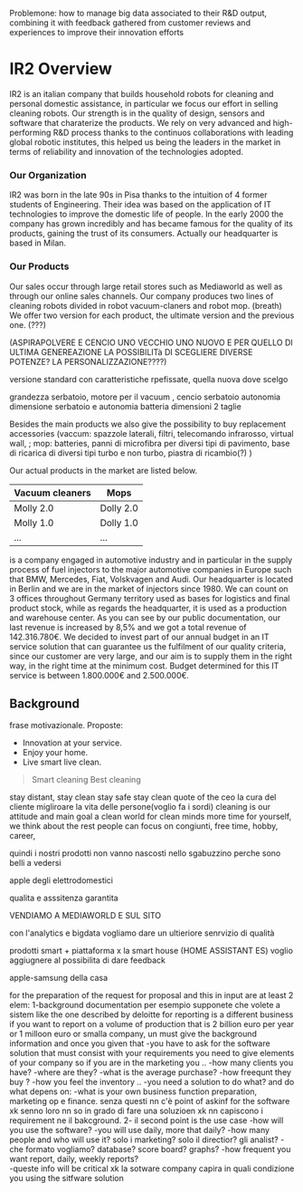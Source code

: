 Problemone: how to manage big data associated to their R&D output, combining it with feedback gathered from customer reviews and experiences to improve their innovation efforts

# IR2 Overview

IR2 is an italian company that builds household robots for cleaning and personal domestic assistance, in particular we focus our effort in selling cleaning robots. Our strength is in the quality of design, sensors and software that charaterize the products.
We rely on very advanced and high-performing R&D process thanks to the continuos collaborations with leading global robotic institutes, this helped us being the leaders in the market in terms of reliability and innovation of the technologies adopted. 

### Our Organization
IR2 was born in the late 90s in Pisa thanks to the intuition of 4 former students of Engineering.
Their idea was based on the application of IT technologies to improve the domestic life of people.
In the early 2000 the company has grown incredibly and has became famous for the quality of its products, gaining the trust of its consumers. 
Actually our headquarter is based in Milan.

<!-- -->
<!-- How many factories? -->
<!-- Where are the factories? -->
<!-- How many employees? -->
<!-- How is the team? -->

### Our Products
Our sales occur through large retail stores such as Mediaworld as well as through our online sales channels. 
Our company  produces two lines of cleaning robots divided in robot vacuum-claners and robot mop. (breath)
We offer two version for each product, the ultimate version and the previous one. (???)

(ASPIRAPOLVERE E CENCIO    UNO VECCHIO UNO NUOVO   E PER QUELLO DI ULTIMA GENEREAZIONE LA POSSIBILITà DI SCEGLIERE DIVERSE POTENZE? LA PERSONALIZZAZIONE????)


versione standard con caratteristiche rpefissate, quella nuova dove scelgo

grandezza serbatoio, motore per il vacuum , cencio serbatoio autonomia dimensione serbatoio e autonomia batteria
dimensioni 2 taglie 
 
Besides the main products we also give the possibility to buy replacement accessories (vaccum: spazzole laterali, filtri, telecomando infrarosso, virtual wall, ; mop: batteries, panni di microfibra per diversi tipi di pavimento, base di ricarica di diversi tipi turbo e non turbo, piastra di ricambio(?) )


Our actual products in the market are listed below.

Vacuum cleaners | Mops 
-------------- | ----------
Molly 2.0  | Dolly 2.0
Molly 1.0  | Dolly 1.0
...|...




is a company engaged in automotive industry and in
particular in the supply process of fuel injectors to the major automotive companies
in Europe such that BMW, Mercedes, Fiat, Volskvagen and Audi.
Our headquarter is located in Berlin and we are in the market of injectors since 1980.
We can count on 3 offices throughout Germany territory used as bases for logistics
and final product stock, while as regards the headquarter, it is used as a production
and warehouse center.
As you can see by our public documentation, our last revenue is increased by 8,5%
and we got a total revenue of 142.316.780€.
We decided to invest part of our annual budget in an IT service solution that can
guarantee us the fulfilment of our quality criteria, since our customer are very large,
and our aim is to supply them in the right way, in the right time at the minimum cost.
Budget determined for this IT service is between 1.800.000€ and 2.500.000€.




## Background

frase motivazionale.
Proposte:
- Innovation at your service.
- Enjoy your home.
- Live smart live clean.

> Smart cleaning
> Best cleaning
>

stay distant, stay clean
stay safe stay clean
quote of the ceo
la cura del cliente
migliroare la vita delle persone(voglio fa i sordi)
cleaning is our attitude and main goal
a clean world for clean minds
more time for yourself, we think about the rest
people can focus on congiunti, free time, hobby, career, 

quindi i nostri prodotti non vanno nascosti nello sgabuzzino perche sono belli a vedersi

apple degli elettrodomestici 

qualita e asssitenza garantita 

VENDIAMO A MEDIAWORLD E SUL SITO

con l'analytics e bigdata vogliamo dare un ultieriore senrvizio di qualità

prodotti smart + piattaforma x la smart house (HOME ASSISTANT ES) voglio aggiugnere al possibilita di dare feedback 

apple-samsung della casa



for the preparation of the request for proposal and this in input are at least 2 elem:
1-background documentation per esempio supponete che volete a sistem like the one described by deloitte for reporting is a different business if you want to report on a volume of production that is 2 billion euro per year or 1 milloon euro or smalla company, un must give the background information and once you given that 
-you have to ask for the software solution that must consist with your requirements you need to give elements of your company so if you are in the marketing you ..
-how many clients you have? 
-where are they?
-what is the average purchase?
-how freequnt they buy ?
-how you feel the inventory .. 
-you need a solution to do what? and do what depens on: 
-what is your own business function preparation, marketing op e finance. senza questi nn c'è point of askinf for the software xk senno loro nn so in grado di fare una soluzioen xk nn capiscono i requirement ne il bakcground.
2- il second point is the use case 
-how will you use the software? 
-you will use daily, more that daily? 
-how many people and who will use it? solo i marketing? solo il directior? gli analist? 
-che formato vogliamo? database? score board? graphs? 
-how frequent you want report, daily, weekly reports?  
-queste info will be critical xk la sotware company capira in quali condizione you using the sitfware solution